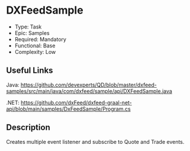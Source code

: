 # DXFeedSample

* Type: Task
* Epic: Samples
* Required: Mandatory
* Functional: Base
* Complexity: Low

## Useful Links

Java:
https://github.com/devexperts/QD/blob/master/dxfeed-samples/src/main/java/com/dxfeed/sample/api/DXFeedSample.java

.NET:
https://github.com/dxFeed/dxfeed-graal-net-api/blob/main/samples/DxFeedSample/Program.cs

## Description

Creates multiple event listener and subscribe to Quote and Trade events.
